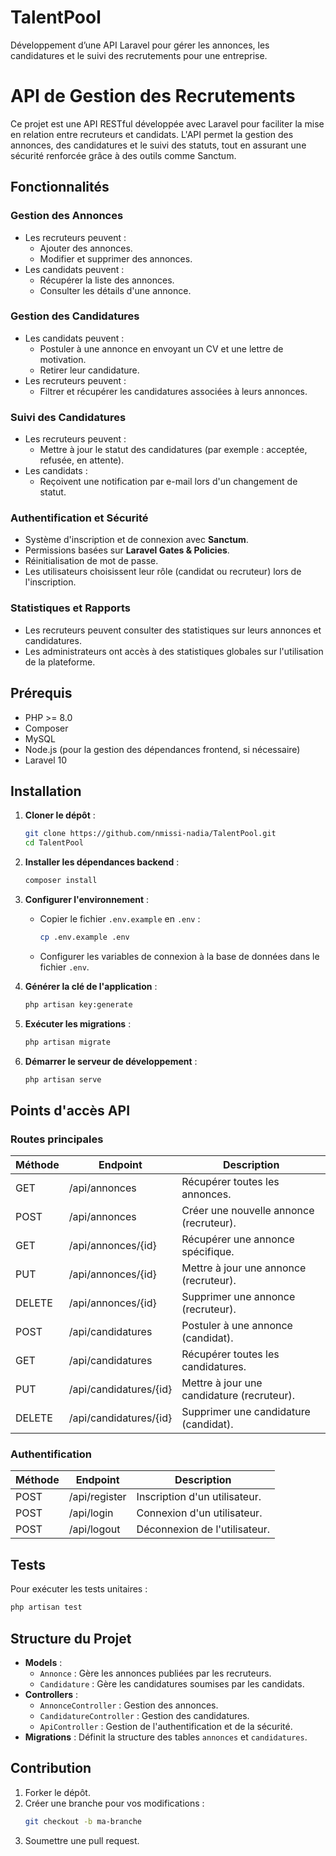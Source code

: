 # TalentPool
Développement d’une API Laravel pour gérer les annonces, les candidatures et le suivi des recrutements pour une entreprise.

# API de Gestion des Recrutements

Ce projet est une API RESTful développée avec Laravel pour faciliter la mise en relation entre recruteurs et candidats. L'API permet la gestion des annonces, des candidatures et le suivi des statuts, tout en assurant une sécurité renforcée grâce à des outils comme Sanctum.

## Fonctionnalités

### Gestion des Annonces
- Les recruteurs peuvent :
  - Ajouter des annonces.
  - Modifier et supprimer des annonces.
- Les candidats peuvent :
  - Récupérer la liste des annonces.
  - Consulter les détails d'une annonce.

### Gestion des Candidatures
- Les candidats peuvent :
  - Postuler à une annonce en envoyant un CV et une lettre de motivation.
  - Retirer leur candidature.
- Les recruteurs peuvent :
  - Filtrer et récupérer les candidatures associées à leurs annonces.

### Suivi des Candidatures
- Les recruteurs peuvent :
  - Mettre à jour le statut des candidatures (par exemple : acceptée, refusée, en attente).
- Les candidats :
  - Reçoivent une notification par e-mail lors d'un changement de statut.

### Authentification et Sécurité
- Système d'inscription et de connexion avec **Sanctum**.
- Permissions basées sur **Laravel Gates & Policies**.
- Réinitialisation de mot de passe.
- Les utilisateurs choisissent leur rôle (candidat ou recruteur) lors de l'inscription.

### Statistiques et Rapports
- Les recruteurs peuvent consulter des statistiques sur leurs annonces et candidatures.
- Les administrateurs ont accès à des statistiques globales sur l'utilisation de la plateforme.

## Prérequis

- PHP >= 8.0
- Composer
- MySQL
- Node.js (pour la gestion des dépendances frontend, si nécessaire)
- Laravel 10

## Installation

1. **Cloner le dépôt** :
   ```bash
   git clone https://github.com/nmissi-nadia/TalentPool.git
   cd TalentPool
   ```

2. **Installer les dépendances backend** :
   ```bash
   composer install
   ```

3. **Configurer l'environnement** :
   - Copier le fichier `.env.example` en `.env` :
     ```bash
     cp .env.example .env
     ```
   - Configurer les variables de connexion à la base de données dans le fichier `.env`.

4. **Générer la clé de l'application** :
   ```bash
   php artisan key:generate
   ```

5. **Exécuter les migrations** :
   ```bash
   php artisan migrate
   ```

6. **Démarrer le serveur de développement** :
   ```bash
   php artisan serve
   ```

## Points d'accès API

### Routes principales
| Méthode | Endpoint                | Description                                  |
|---------|-------------------------|----------------------------------------------|
| GET     | /api/annonces           | Récupérer toutes les annonces.              |
| POST    | /api/annonces           | Créer une nouvelle annonce (recruteur).     |
| GET     | /api/annonces/{id}      | Récupérer une annonce spécifique.           |
| PUT     | /api/annonces/{id}      | Mettre à jour une annonce (recruteur).      |
| DELETE  | /api/annonces/{id}      | Supprimer une annonce (recruteur).          |
| POST    | /api/candidatures       | Postuler à une annonce (candidat).          |
| GET     | /api/candidatures       | Récupérer toutes les candidatures.          |
| PUT     | /api/candidatures/{id}  | Mettre à jour une candidature (recruteur).  |
| DELETE  | /api/candidatures/{id}  | Supprimer une candidature (candidat).       |

### Authentification
| Méthode | Endpoint                | Description                                  |
|---------|-------------------------|----------------------------------------------|
| POST    | /api/register           | Inscription d'un utilisateur.               |
| POST    | /api/login              | Connexion d'un utilisateur.                 |
| POST    | /api/logout             | Déconnexion de l'utilisateur.               |

## Tests

Pour exécuter les tests unitaires :
```bash
php artisan test
```

## Structure du Projet

- **Models** :
  - `Annonce` : Gère les annonces publiées par les recruteurs.
  - `Candidature` : Gère les candidatures soumises par les candidats.
- **Controllers** :
  - `AnnonceController` : Gestion des annonces.
  - `CandidatureController` : Gestion des candidatures.
  - `ApiController` : Gestion de l'authentification et de la sécurité.
- **Migrations** : Définit la structure des tables `annonces` et `candidatures`.

## Contribution

1. Forker le dépôt.
2. Créer une branche pour vos modifications :
   ```bash
   git checkout -b ma-branche
   ```
3. Soumettre une pull request.


